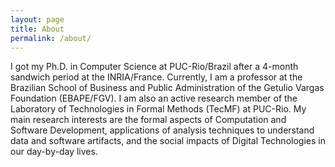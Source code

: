```yaml
---
layout: page
title: About
permalink: /about/
---
```


  I got my Ph.D. in Computer Science at PUC-Rio/Brazil after a 4-month sandwich period at the INRIA/France. 
  Currently, I am a professor at the Brazilian School of Business and Public Administration of the Getulio Vargas Foundation (EBAPE/FGV). 
  I am also an active research member of the Laboratory of Technologies in Formal Methods (TecMF) at PUC-Rio. 
  My main research interests are the formal aspects of Computation and Software Development, 
  applications of analysis techniques to understand data and software artifacts, 
  and the social impacts of Digital Technologies in our day-by-day lives.
